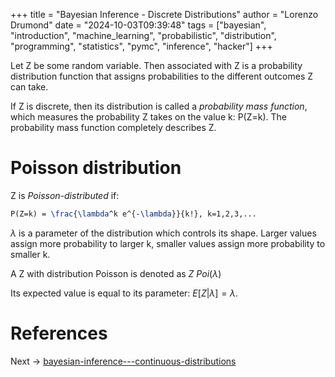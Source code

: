 +++
title = "Bayesian Inference - Discrete Distributions"
author = "Lorenzo Drumond"
date = "2024-10-03T09:39:48"
tags = ["bayesian",  "introduction",  "machine_learning",  "probabilistic",  "distribution",  "programming",  "statistics",  "pymc",  "inference",  "hacker"]
+++



Let Z be some random variable. Then associated with Z is a probability distribution function that assigns probabilities to the different outcomes Z can take.

If Z is discrete, then its distribution is called a _probability mass function_, which measures the probability Z takes on the value k: P(Z=k). The probability mass function completely describes Z.

# Poisson distribution

Z is _Poisson-distributed_ if:

```latex
P(Z=k) = \frac{\lambda^k e^{-\lambda}}{k!}, k=1,2,3,...
```

$\lambda$ is a parameter of the distribution which controls its shape. Larger values assign more probability to larger k, smaller values assign more probability to smaller k.

A Z with distribution Poisson is denoted as $Z ~ Poi(\lambda)$

Its expected value is equal to its parameter: $E[Z | \lambda] = \lambda$.

# References

Next -> [bayesian-inference---continuous-distributions](/wiki/bayesian-inference---continuous-distributions/)
